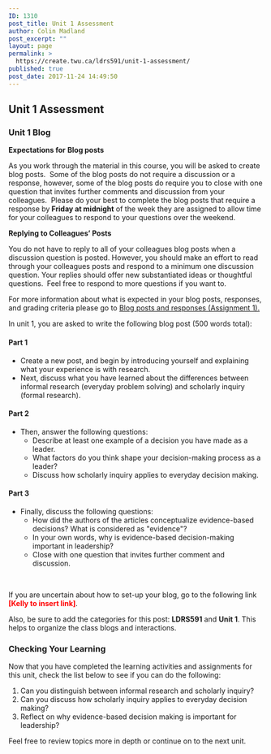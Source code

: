 ```yaml
---
ID: 1310
post_title: Unit 1 Assessment
author: Colin Madland
post_excerpt: ""
layout: page
permalink: >
  https://create.twu.ca/ldrs591/unit-1-assessment/
published: true
post_date: 2017-11-24 14:49:50
---
```

<h2>Unit 1 Assessment</h2>
<h3>Unit 1 Blog</h3>
<strong>Expectations for</strong> <strong>Blog posts</strong>

As you work through the material in this course, you will be asked to create blog posts.  Some of the blog posts do not require a discussion or a response, however, some of the blog posts do require you to close with one question that invites further comments and discussion from your colleagues.  Please do your best to complete the blog posts that require a response by<strong> Friday at midnight</strong> of the week they are assigned to allow time for your colleagues to respond to your questions over the weekend.

<strong>Replying to Colleagues’ Posts</strong>
<p class="Paragraph">You do not have to reply to all of your colleagues blog posts when a discussion question is posted. However, you should make an effort to read through your colleagues posts and respond to a minimum one discussion question. Your replies should offer new substantiated ideas or thoughtful questions. <strong> </strong>Feel free to respond to more questions if you want to.<strong>   </strong></p>
For more information about what is expected in your blog posts, responses, and grading criteria please go to <a href="https://create.twu.ca/ldrs591/instructions-for-blog-posts-and-responses/">Blog posts and responses (Assignment 1).</a>

In unit 1, you are asked to write the following blog post (500 words total):
<h4>Part 1</h4>
<ul>
 	<li>Create a new post, and begin by introducing yourself and explaining what your experience is with research.</li>
 	<li>Next, discuss what you have learned about the differences between informal research (everyday problem solving) and scholarly inquiry (formal research).</li>
</ul>
<h4>Part 2</h4>
<ul>
 	<li>Then, answer the following questions:
<ul>
 	<li>Describe at least one example of a decision you have made as a leader.</li>
 	<li>What factors do you think shape your decision-making process as a leader?</li>
 	<li>Discuss how scholarly inquiry applies to everyday decision making.</li>
</ul>
</li>
</ul>
<h4>Part 3</h4>
<ul>
 	<li>Finally, discuss the following questions:
<ul>
 	<li>How did the authors of the articles conceptualize evidence-based decisions? What is considered as "evidence"?</li>
 	<li>In your own words, why is evidence-based decision-making important in leadership?</li>
 	<li>Close with one question that invites further comment and discussion.</li>
</ul>
</li>
</ul>
&nbsp;

If you are uncertain about how to set-up your blog, go to the following link<span style="color: #ff0000"><strong> [Kelly to insert link]</strong></span>.

Also, be sure to add the categories for this post: <strong>LDRS591</strong> and <strong>Unit 1</strong>. This helps to organize the class blogs and interactions.
<h3>Checking Your Learning</h3>
Now that you have completed the learning activities and assignments for this unit, check the list below to see if you can do the following:
<ol>
 	<li>Can you distinguish between informal research and scholarly inquiry?</li>
 	<li>Can you discuss how scholarly inquiry applies to everyday decision making?</li>
 	<li>Reflect on why evidence-based decision making is important for leadership?</li>
</ol>
Feel free to review topics more in depth or continue on to the next unit.